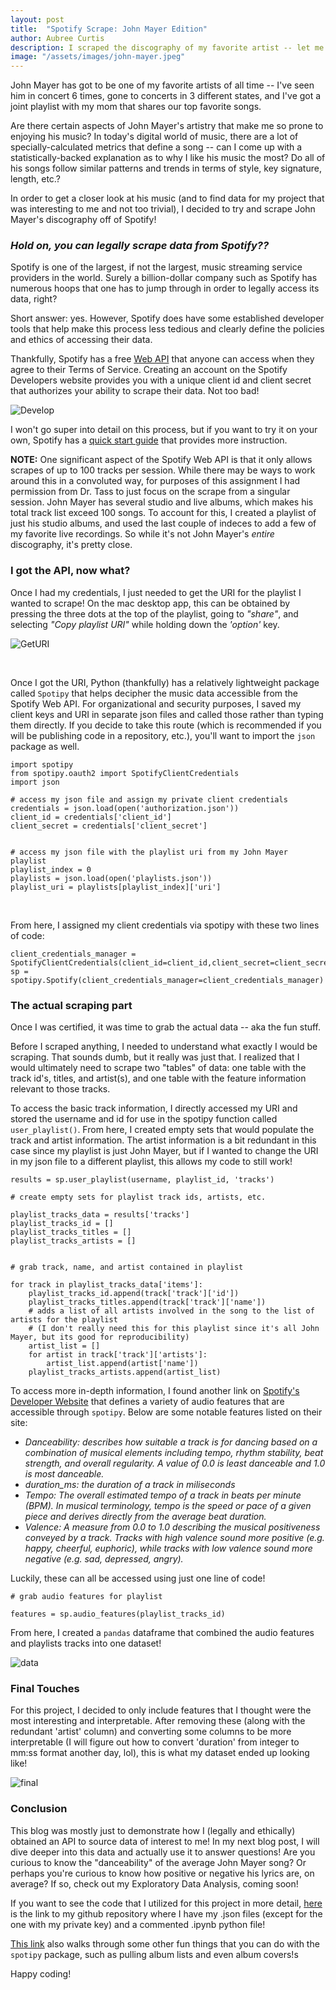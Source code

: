 ```yaml
---
layout: post
title:  "Spotify Scrape: John Mayer Edition"
author: Aubree Curtis
description: I scraped the discography of my favorite artist -- let me show you how I did it!
image: "/assets/images/john-mayer.jpeg"
---
```


John Mayer has got to be one of my favorite artists of all time -- I've seen him in concert 6 times, gone to concerts in 3 different states, and I've got a joint playlist with my mom that shares our top favorite songs. 

Are there certain aspects of John Mayer's artistry that make me so prone to enjoying his music? In today's digital world of music, there are a lot of specially-calculated metrics that define a song -- can I come up with a statistically-backed explanation as to why I like his music the most? Do all of his songs follow similar patterns and trends in terms of style, key signature, length, etc.?

In order to get a closer look at his music (and to find data for my project that was interesting to me and not too trivial), I decided to try and scrape John Mayer's discography off of Spotify!

### *Hold on, you can legally scrape data from Spotify??*

Spotify is one of the largest, if not the largest, music streaming service providers in the world. Surely a billion-dollar company such as Spotify has numerous hoops that one has to jump through in order to legally access its data, right?

Short answer: yes. However, Spotify does have some established developer tools that help make this process less tedious and clearly define the policies and ethics of accessing their data.

Thankfully, Spotify has a free [Web API](https://developer.spotify.com/documentation/web-api/) that anyone can access when they agree to their Terms of Service. Creating an account on the Spotify Developers website provides you with a unique client id and client secret that authorizes your ability to scrape their data. Not too bad!

![Develop](https://raw.githubusercontent.com/acurtis2023/stat386-projects/main/assets/images/SpotifyDevelop.png)

I won't go super into detail on this process, but if you want to try it on  your own, Spotify has a [quick start guide](https://developer.spotify.com/documentation/web-api/quick-start/) that provides more instruction. 

**NOTE:** One significant aspect of the Spotify Web API is that it only allows scrapes of up to 100 tracks per session. While there may be ways to work around this in a convoluted way, for purposes of this assignment I had permission from Dr. Tass to just focus on the scrape from a singular session. John Mayer has several studio and live albums, which makes his total track list exceed 100 songs. To account for this, I created a playlist of just his studio albums, and used the last couple of indeces to add a few of my favorite live recordings. So while it's not John Mayer's *entire* discography, it's pretty close. 

### I got the API, now what?

Once I had my credentials, I just needed to get the URI for the playlist I wanted to scrape! On the mac desktop app, this can be obtained by pressing the three dots at the top of the playlist, going to *"share"*, and selecting *"Copy playlist URI"* while holding down the *'option'* key. 

![GetURI](https://raw.githubusercontent.com/acurtis2023/stat386-projects/main/assets/images/HowtogetURI.png)

<br>

Once I got the URI, Python (thankfully) has a relatively lightweight package called `Spotipy` that helps decipher the music data accessible from the Spotify Web API. For organizational and security purposes, I saved my client keys and URI in separate json files and called those rather than typing them directly. If you decide to take this route (which is recommended if you will be publishing code in a repository, etc.), you'll want to import the `json` package as well. 

```
import spotipy
from spotipy.oauth2 import SpotifyClientCredentials
import json

# access my json file and assign my private client credentials
credentials = json.load(open('authorization.json')) 
client_id = credentials['client_id']
client_secret = credentials['client_secret']


# access my json file with the playlist uri from my John Mayer playlist
playlist_index = 0
playlists = json.load(open('playlists.json'))
playlist_uri = playlists[playlist_index]['uri']
```

<br>

From here, I assigned my client credentials via spotipy with these two lines of code:
```
client_credentials_manager = SpotifyClientCredentials(client_id=client_id,client_secret=client_secret)
sp = spotipy.Spotify(client_credentials_manager=client_credentials_manager)
```

### The actual scraping part

Once I was certified, it was time to grab the actual data -- aka the fun stuff. 

Before I scraped anything, I needed to understand what exactly I would be scraping. That sounds dumb, but it really was just that. I realized that I would ultimately need to scrape two "tables" of data: one table with the track id's, titles, and artist(s), and one table with the feature information relevant to those tracks. 

To access the basic track information, I directly accessed my URI and stored the username and id for use in the spotipy function called `user_playlist()`. From here, I created empty sets that would populate the track and artist information. The artist information is a bit redundant in this case since my playlist is just John Mayer, but if I wanted to change the URI in my json file to a different playlist, this allows my code to still work!

```
results = sp.user_playlist(username, playlist_id, 'tracks')

# create empty sets for playlist track ids, artists, etc.

playlist_tracks_data = results['tracks']
playlist_tracks_id = []
playlist_tracks_titles = []
playlist_tracks_artists = []


# grab track, name, and artist contained in playlist

for track in playlist_tracks_data['items']:
    playlist_tracks_id.append(track['track']['id'])
    playlist_tracks_titles.append(track['track']['name'])
    # adds a list of all artists involved in the song to the list of artists for the playlist
    # (I don't really need this for this playlist since it's all John Mayer, but its good for reproducibility)
    artist_list = []
    for artist in track['track']['artists']:
        artist_list.append(artist['name'])
    playlist_tracks_artists.append(artist_list)

```

To access more in-depth information, I found another link on [Spotify's Developer Website](https://developer.spotify.com/documentation/web-api/reference/#/operations/get-several-audio-features) that defines a variety of audio features that are accessible through `spotipy`. Below are some notable features listed on their site:

* *Danceability: describes how suitable a track is for dancing based on a combination of musical elements including tempo, rhythm stability, beat strength, and overall regularity. A value of 0.0 is least danceable and 1.0 is most danceable.*
* *duration_ms: the duration of a track in miliseconds*
* *Tempo: The overall estimated tempo of a track in beats per minute (BPM). In musical terminology, tempo is the speed or pace of a given piece and derives directly from the average beat duration.*
* *Valence: A measure from 0.0 to 1.0 describing the musical positiveness conveyed by a track. Tracks with high valence sound more positive (e.g. happy, cheerful, euphoric), while tracks with low valence sound more negative (e.g. sad, depressed, angry).*

Luckily, these can all be accessed using just one line of code!

```
# grab audio features for playlist

features = sp.audio_features(playlist_tracks_id)
```

From here, I created a `pandas` dataframe that combined the audio features and playlists tracks into one dataset!

![data](https://raw.githubusercontent.com/acurtis2023/stat386-projects/main/assets/images/precleaned_table.png)

### Final Touches

For this project, I decided to only include features that I thought were the most interesting and interpretable. After removing these (along with the redundant 'artist' column) and converting some columns to be more interpretable (I will figure out how to convert 'duration' from integer to mm:ss format another day, lol), this is what my dataset ended up looking like!

![final](https://raw.githubusercontent.com/acurtis2023/stat386-projects/main/assets/images/final_table.png)

### Conclusion

This blog was mostly just to demonstrate how I (legally and ethically) obtained an API to source data of interest to me! In my next blog post, I will dive deeper into this data and actually use it to answer questions! Are you curious to know the "danceability" of the average John Mayer song? Or perhaps you're curious to know how positive or negative his lyrics are, on average? If so, check out my Exploratory Data Analysis, coming soon!

If you want to see the code that I utilized for this project in more detail, [here](https://github.com/acurtis2023/Spotify_Scrape) is the link to my github repository where I have my .json files (except for the one with my private key) and a commented .ipynb python file!

[This link](https://spotipy.readthedocs.io/en/master/) also walks through some other fun things that you can do with the `spotipy` package, such as pulling album lists and even album covers!s

Happy coding!







